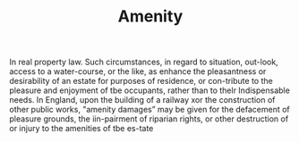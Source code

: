---
title: Amenity
letter: A
permalink: "/definitions/bld-amenity.html"
body: In real property law. Such circumstances, in regard to situation, out-look,
  access to a water-course, or the like, as enhance the pleasantness or desirability
  of an estate for purposes of residence, or con-tribute to the pleasure and enjoyment
  of tbe occupants, rather than to thelr Indispensable needs. In England, upon the
  building of a railway xor the construction of other public works, "amenity damages”
  may be given for the defacement of pleasure grounds, the iin-pairment of riparian
  rights, or other destruction of or injury to the amenities of tbe es-tate
published_at: '2018-07-07'
source: Black's Law Dictionary 2nd Ed (1910)
layout: post
---